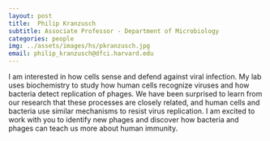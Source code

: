 ```yaml
---
layout: post
title:  Philip Kranzusch
subtitle: Associate Professor - Department of Microbiology
categories: people
img: ../assets/images/hs/pkranzusch.jpg
email: philip_kranzusch@dfci.harvard.edu
---
```

I am interested in how cells sense and defend against viral infection. My lab uses biochemistry to study how
human cells recognize viruses and how bacteria detect replication of phages. We have been surprised to learn
from our research that these processes are closely related, and human cells and bacteria use similar
mechanisms to resist virus replication. I am excited to work with you to identify new phages and discover how
bacteria and phages can teach us more about human immunity.
